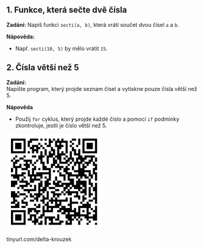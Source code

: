 ## 1. Funkce, která sečte dvě čísla

**Zadání:** 
Napiš funkci `secti(a, b)`, která vrátí součet dvou čísel `a` a `b`.

**Nápověda:**  
- Např. `secti(10, 5)` by mělo vrátit `15`.


## 2. Čísla větší než 5

**Zadání:** </br>
Napište program, který projde seznam čísel a vytiskne pouze čísla větší než 5.

**Nápověda**
- Použij `for` cyklus, který projde každé číslo a pomocí `if` podmínky zkontroluje, jestli je číslo větší než 5.

![github](file.png)

tinyurl.com/delta-krouzek
